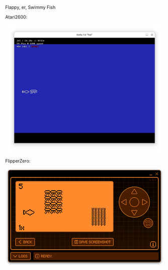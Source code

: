 Flappy, er, Swimmy Fish


Atari2600:
 
![Atari2600](https://raw.githubusercontent.com/Invizabel/FISH/refs/heads/main/Atari2600/screenshots/screenshot.png)

FlipperZero:
 
![FlipperZero](https://raw.githubusercontent.com/Invizabel/FISH/refs/heads/main/FlipperZero/screenshots/screenshot.png)
 
